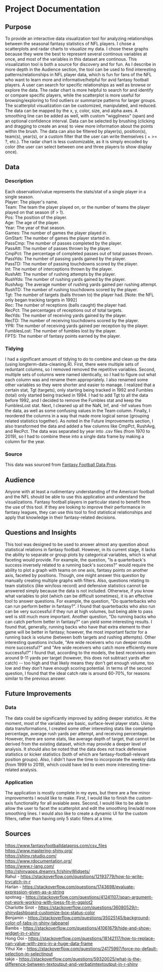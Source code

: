 # Project Documentation
## Purpose
To provide an interactive data visualization tool for analyzing relationships between the seasonal fantasy statistics of NFL players. I chose a scatterplots and radar charts to visualize my data. I chose these graphs because they were the best to represent several continous variables at once, and most of the variables in this dataset are continous. This visualization tool is both a source for discovery and for fun. As I describe in more depth in the Audience section, the tool can be used to find interesting patterns/relationships in NFL player data, which is fun for fans of the NFL who want to learn more and informative/helpful for avid fantasy football players. A user can search for specific relationships as well as browse or explore the data. The radar chart is more helpful to search for and identify or compare specific players, while the scatterplot is more useful for browsing/exploring to find outliers or summarize patterns for larger groups. The scatterplot visualization can be customized, manipulated, and reduced. The data can be mapped by the x, y, color, size, and alpha axes. A smoothing line can be added as well, with custom "wiggliness" (span) and an optional confidence interval. Data can be selected by brushing (clicking and dragging to create an area) to view more information about the points within the brush. The data can also be filtered by player(s), position(s), team(s), year(s), or a custom filter that the user can write themselves (<stat> + <stat> >= ?, etc.). The radar chart is less customizable, as it is simply encoded by color (the user can select between one and three players to show display once).
## Data
### Description
Each observation/value represents the stats/stat of a single player in a single season.<br/>
Player: The player's name.<br/>
Team: The team the player played on, or the number of teams the player played on that season (if > 1).<br/>
Pos: The position of the player.<br/>
Age: The age of the player.<br/>
Year: The year of that season.<br/>
Games: The number of games the player played in.<br/>
GmStart: The number of games the player started in.<br/>
PassCmp: The number of passes completed by the player.<br/>
PassAtt: The number of passes thrown by the player.<br/>
CmpPct: The percentage of completed passes out of total passes thrown.<br/>
PassYds: The number of passing yards gained by the player.<br/>
PassTD: The number of passing touchdowns scored by the player.<br/>
Int: The number of interceptions thrown by the player.<br/>
RushAtt: The number of rushing attempts by the player.<br/>
RushYds: The number of rushing yards gained by the player.<br/>
RushAvg: The average number of rushing yards gained per rushing attempt.<br/>
RushTD: The number of rushing touchdowns scored by the player.<br/>
Tgt: The number of targets (balls thrown to) the player had. [Note: the NFL only began tracking targets in 1992]<br/>
Rec: The number of receptions (balls caught) the player had.<br/>
RecPct: The percentages of receptions out of total targets.<br/>
RecYds: The number of receiving yards gained by the player.<br/>
RecTD: The number of receiving touchdowns scored by the player.<br/>
YPR: The number of receiving yards gained per reception by the player.<br/>
FumblesLost: The number of fumbles lost by the player.<br/>
FPTS: The number of fantasy points earned by the player.<br/>
### Tidying
I had a significant amount of tidying to do to combine and clean up the data (using longterm-data-cleaning.R). First, there were multiple sets of reduntant columns, so I removed removed the repetitive variables. Second, multiple sets of columns were named identically, so I had to figure out what each column was and rename them appropriately. I also renamed some other variables so they were shorter and easier to manage. I realized that a certain stat, Tgt (targets), only starting being tracked in 1992 and Fumbles (total) only started being tracked in 1994. I had to add Tgt to all the data before 1992, and I decided to remove the Fumbles stat and keep the FumblesLost stat. Next, I cleaned up all the NaN, Inf, and -Inf values from the data, as well as some confusing values in the Team column. Finally, I reordered the columns in a way that made more logical sense (grouping related statistics together). As noted in the Future Improvements section, I also transformed the data and added a few columns like CmpPct, RushAvg, and RecPct. The data was separated by year into .csv files (from 1970 to 2019), so I had to combine these into a single data frame by making a column for the year.
### Source
This data was sourced from [Fantasy Football Data Pros](https://www.fantasyfootballdatapros.com/csv_files).
## Audience
Anyone with at least a rudimentary understanding of the American football and the NFL should be able to use this application and understand the visualizations. Fantasy football players in particular stand to benefit from the use of this tool. If they are looking to improve their performance in fantasy leagues, they can use this tool to find statistical relationships and apply that knowledge in their fantasy-related decisions.
## Questions and Insights
This tool was designed to be used to answer almost any question about statistical relations in fantasy football. However, in its current stage, it lacks the ability to separate or group plots by categorical variables, which is what faceting would provide. For example, the question, "Is a quarterback's success inversely related to a running back's success?" would require the ability to plot a graph with teams on one axis, fantasy points on another axis, faceted by positions. Though, one might answer this question by manually creating multiple graphs with filters. Also, questions relating to team statistics (like win/loss record) and defensive statistics cannot be answered simply because the data is not included. Otherwise, if you know what variables to plot (which can be difficult sometimes), it is an effective tool to answer questions. For example, the question, "Do quarterbacks who can run perform better in fantasy?". I found that quarterbacks who also run can be very successful if they run at high volumes, but being able to pass well is still much more important. Another question, "Do running backs who can catch perform better in fantasy?" can yield some interesting results. I found that, generally, running backs who have that extra element to their game will be better in fantasy; however, the most important factor for a running back is volume (between both targets and rushing attempts). Other interesting questions include, "Are wide receivers who run deeper routes more successful?" and "Are wide receivers who catch more efficiently more successful?" I found that, according to the models, the best receiviers earn around 9-11 yards per target (however, this does not subtract yards after catch) -- too high and that likely means they don't get enough volume, too low and they don't have enough scoring potential. In terms of the second question, I found that the ideal catch rate is around 60-70%, for reasons similar to the previous answer.
## Future Improvements
### Data
The data could be significantly improved by adding deeper statistics. At the moment, most of the variables are basic, surface-level player stats. Using data transformations, I created some other interesting stats like completion percentage, average rush yards per attempt, and receiving percentage. However, there are some stats, like average depth of target, that cannot be derived from the existing dataset, which may provide a deeper level of analysis. It should also be noted that the data does not track defensive statistics or kicker statistics (both of which are fantasy-football-relevant position groups). Also, I didn't have the time to incorporate the weekly data (from 1999 to 2019), which could have led to even more interesting time-related analysis.
### Application
The application is mostly complete in my eyes, but there are a few minor improvements I would like to make. First, I would like to finish the custom-axis functionality for all avaiable axes. Second, I would like to be able to allow the user to facet the scatterplot and edit the smoothing line/add more smoothing lines. I would also like to create a dynamic UI for the custom filters, rather than having only 5 static filters at a time.
## Sources
https://www.fantasyfootballdatapros.com/csv_files<br/>
https://www.mastering-shiny.org/<br/>
https://shiny.rstudio.com/<br/>
https://www.rdocumentation.org/<br/>
https://www.r-lang.com/<br/>
http://shinyapps.dreamrs.fr/shinyWidgets/<br/>
Rahul - https://stackoverflow.com/questions/12193779/how-to-write-trycatch-in-r<br/>
Harlan - https://stackoverflow.com/questions/1743698/evaluate-expression-given-as-a-string<br/>
spotnag - https://stackoverflow.com/questions/41241107/span-argument-not-work-working-with-loess-fit-in-ggplot2<br/>
Charlotte Sirot - https://stackoverflow.com/questions/36080529/r-shinydashboard-customize-box-status-color<br/>
Benjamin - https://stackoverflow.com/questions/35025145/background-color-of-tabs-in-shiny-tabpanel<br/>
Bambs - https://stackoverflow.com/questions/41061679/hide-and-show-widget-in-r-shiny<br/>
Hong Ooi - https://stackoverflow.com/questions/18142117/how-to-replace-nan-value-with-zero-in-a-huge-data-frame<br/>
Yihui Xie - https://stackoverflow.com/questions/24175997/force-no-default-selection-in-selectinput<br/>
takje - https://stackoverflow.com/questions/59320025/what-is-the-difference-between-textoutput-and-verbatimtextoutput-in-r-shiny
